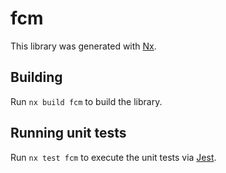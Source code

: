 # fcm

This library was generated with [Nx](https://nx.dev).

## Building

Run `nx build fcm` to build the library.

## Running unit tests

Run `nx test fcm` to execute the unit tests via [Jest](https://jestjs.io).
